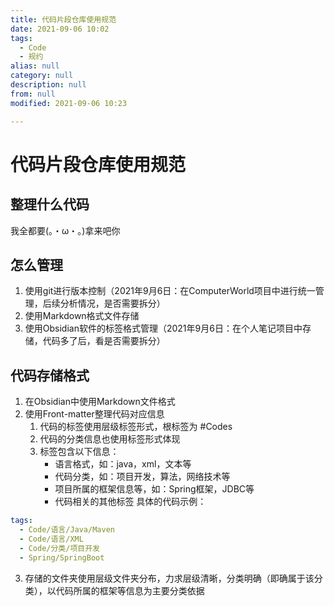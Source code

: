 ```yaml
---
title: 代码片段仓库使用规范
date: 2021-09-06 10:02
tags:
  - Code
  - 规约
alias: null
category: null
description: null
from: null
modified: 2021-09-06 10:23

---
```


# 代码片段仓库使用规范

## 整理什么代码

我全都要(。・ω・。)拿来吧你

## 怎么管理

1. 使用git进行版本控制（2021年9月6日：在ComputerWorld项目中进行统一管理，后续分析情况，是否需要拆分）
2. 使用Markdown格式文件存储
3. 使用Obsidian软件的标签格式管理（2021年9月6日：在个人笔记项目中存储，代码多了后，看是否需要拆分）

## 代码存储格式

1. 在Obsidian中使用Markdown文件格式
2. 使用Front-matter整理代码对应信息
   1. 代码的标签使用层级标签形式，根标签为 #Codes
   2. 代码的分类信息也使用标签形式体现
   3. 标签包含以下信息：
        - 语言格式，如：java，xml，文本等
        - 代码分类，如：项目开发，算法，网络技术等
        - 项目所属的框架信息等，如：Spring框架，JDBC等
        - 代码相关的其他标签
   具体的代码示例：

```yaml
tags:
  - Code/语言/Java/Maven
  - Code/语言/XML
  - Code/分类/项目开发
  - Spring/SpringBoot
```

3. 存储的文件夹使用层级文件夹分布，力求层级清晰，分类明确（即确属于该分类），以代码所属的框架等信息为主要分类依据